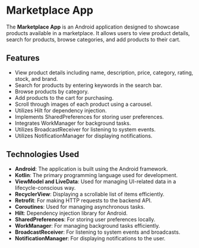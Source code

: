 # Marketplace App

The **Marketplace App** is an Android application designed to showcase products available in a marketplace. It allows users to view product details, search for products, browse categories, and add products to their cart.

## Features

- View product details including name, description, price, category, rating, stock, and brand.
- Search for products by entering keywords in the search bar.
- Browse products by category.
- Add products to the cart for purchasing.
- Scroll through images of each product using a carousel.
- Utilizes Hilt for dependency injection.
- Implements SharedPreferences for storing user preferences.
- Integrates WorkManager for background tasks.
- Utilizes BroadcastReceiver for listening to system events.
- Utilizes NotificationManager for displaying notifications.

## Technologies Used

- **Android**: The application is built using the Android framework.
- **Kotlin**: The primary programming language used for development.
- **ViewModel and LiveData**: Used for managing UI-related data in a lifecycle-conscious way.
- **RecyclerView**: Displaying a scrollable list of items efficiently.
- **Retrofit**: For making HTTP requests to the backend API.
- **Coroutines**: Used for managing asynchronous tasks.
- **Hilt**: Dependency injection library for Android.
- **SharedPreferences**: For storing user preferences locally.
- **WorkManager**: For managing background tasks efficiently.
- **BroadcastReceiver**: For listening to system events and broadcasts.
- **NotificationManager**: For displaying notifications to the user.
